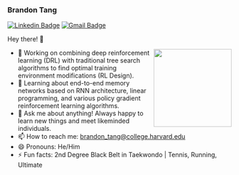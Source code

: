 ### Brandon Tang

[![Linkedin Badge](https://img.shields.io/badge/-brandontang-blue?style=flat-square&logo=Linkedin&logoColor=white&link=https://www.linkedin.com/in/brandontang18/)](https://www.linkedin.com/in/brandontang18/) 
[![Gmail Badge](https://img.shields.io/badge/-brandon_tang@college.harvard.edu-c14438?style=flat-square&logo=Gmail&logoColor=white&link=mailto:brandon_tang@college.harvard.edu)](mailto:brandon_tang@college.harvard.edu)

Hey there! 👋

<img align="right" width="175" height="175" src="https://media.giphy.com/media/SU2ic3wTfuC6JhD1lA/giphy.gif">  

- 🔭 Working on combining deep reinforcement learning (DRL) with traditional tree search algorithms to find optimal training environment modifications (RL Design).
- 🌱 Learning about end-to-end memory networks based on RNN architecture, linear programming, and various policy gradient reinforcement learning algorithms. 
- 💬 Ask me about anything! Always happy to learn new things and meet likeminded individuals. 
- 📫 How to reach me: brandon_tang@college.harvard.edu
- 😄 Pronouns: He/Him
- ⚡ Fun facts: 2nd Degree Black Belt in Taekwondo | Tennis, Running, Ultimate




